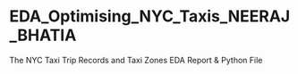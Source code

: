 # EDA_Optimising_NYC_Taxis_NEERAJ_BHATIA
The NYC Taxi Trip Records and Taxi Zones EDA Report &amp; Python File
